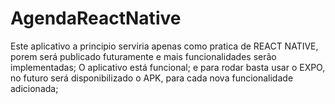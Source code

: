 # AgendaReactNative
Este aplicativo a principio serviria apenas como pratica de REACT NATIVE, porem será publicado futuramente e mais funcionalidades serão implementadas;
O aplicativo está funcional; e para rodar basta usar o EXPO, no futuro será disponibilizado o APK, para cada nova funcionalidade adicionada;

